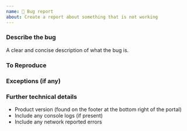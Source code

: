 ```yaml
---
name: 🐞 Bug report
about: Create a report about something that is not working
---
```


<!--

Please keep in mind that the GitHub issue tracker is not intended as a general support forum, but for reporting **non-security** bugs and feature requests.

If you believe you have an issue that affects the SECURITY of the platform, please do NOT create an issue and instead email your issue details to secure@iotbridge.co.za.
For other types of questions, consider using [StackOverflow](https://stackoverflow.com).

-->

### Describe the bug
A clear and concise description of what the bug is.

### To Reproduce
<!--
We want to correct any issue as fast as possible.
Providing steps to reproduce the issue you encountered, helps us to quickly identify the root cause and work on a fix

We will close this issue if:
- No steps to reproduce are included.
- if we will not be able to repro the behavior you're reporting, from the steps above
-->

### Exceptions (if any)
<!-- 
Include the exception you get when facing this issue
-->

### Further technical details
- Product version (found on the footer at the bottom right of the portal)
- Include any console logs (if present)
- Include any network reported errors